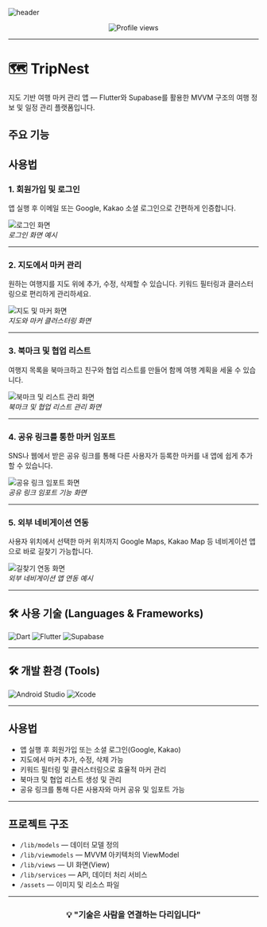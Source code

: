 <!-- 헤더 배너 -->
![header](https://capsule-render.vercel.app/api?type=waving&color=gradient&height=120&animation=fadeIn&section=footer&text=%F0%9F%8C%8D%20TripNest)

<!-- 방문자 카운트 -->
<p align="center">
  <img src="https://komarev.com/ghpvc/?username=001014k&style=flat-square&color=blue" alt="Profile views" />
</p>

---

# 🗺️ TripNest

지도 기반 여행 마커 관리 앱 — Flutter와 Supabase를 활용한 MVVM 구조의 여행 정보 및 일정 관리 플랫폼입니다.

## 주요 기능
## 사용법

### 1. 회원가입 및 로그인  
앱 실행 후 이메일 또는 Google, Kakao 소셜 로그인으로 간편하게 인증합니다.

![로그인 화면](assets/images/login_screen.png)  
*로그인 화면 예시*

---

### 2. 지도에서 마커 관리  
원하는 여행지를 지도 위에 추가, 수정, 삭제할 수 있습니다. 키워드 필터링과 클러스터링으로 편리하게 관리하세요.

![지도 및 마커 화면](assets/images/map_marker_screen.png)  
*지도와 마커 클러스터링 화면*

---

### 3. 북마크 및 협업 리스트  
여행지 목록을 북마크하고 친구와 협업 리스트를 만들어 함께 여행 계획을 세울 수 있습니다.

![북마크 및 리스트 관리 화면](assets/images/bookmark_list_screen.png)  
*북마크 및 협업 리스트 관리 화면*

---

### 4. 공유 링크를 통한 마커 임포트  
SNS나 웹에서 받은 공유 링크를 통해 다른 사용자가 등록한 마커를 내 앱에 쉽게 추가할 수 있습니다.

![공유 링크 임포트 화면](assets/images/share_link_import_screen.png)  
*공유 링크 임포트 기능 화면*

---

### 5. 외부 네비게이션 연동  
사용자 위치에서 선택한 마커 위치까지 Google Maps, Kakao Map 등 네비게이션 앱으로 바로 길찾기 가능합니다.

![길찾기 연동 화면](assets/images/navigation_integration_screen.png)  
*외부 네비게이션 앱 연동 예시*

---

## 🛠️ 사용 기술 (Languages & Frameworks)

<p>
  <img src="https://img.shields.io/badge/Dart-0175C2?style=flat&logo=dart&logoColor=white" alt="Dart" />
  <img src="https://img.shields.io/badge/Flutter-02569B?style=flat&logo=flutter&logoColor=white" alt="Flutter" />
  <img src="https://img.shields.io/badge/Supabase-3ECF8E?style=flat&logo=supabase&logoColor=white" alt="Supabase" />
</p>

---

## 🛠️ 개발 환경 (Tools)

<p>
  <img src="https://img.shields.io/badge/Android_Studio-3DDC84?style=flat&logo=android-studio&logoColor=white" alt="Android Studio" />
  <img src="https://img.shields.io/badge/Xcode-1575F9?style=flat&logo=xcode&logoColor=white" alt="Xcode" />
</p>

---

## 사용법

- 앱 실행 후 회원가입 또는 소셜 로그인(Google, Kakao)  
- 지도에서 마커 추가, 수정, 삭제 가능  
- 키워드 필터링 및 클러스터링으로 효율적 마커 관리  
- 북마크 및 협업 리스트 생성 및 관리  
- 공유 링크를 통해 다른 사용자와 마커 공유 및 임포트 가능

---

## 프로젝트 구조

- `/lib/models` — 데이터 모델 정의  
- `/lib/viewmodels` — MVVM 아키텍처의 ViewModel  
- `/lib/views` — UI 화면(View)  
- `/lib/services` — API, 데이터 처리 서비스  
- `/assets` — 이미지 및 리소스 파일

---

<h3 align="center">💡 "기술은 사람을 연결하는 다리입니다"</h3>
